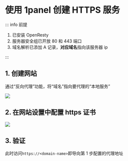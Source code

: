 # 使用 1panel 创建 HTTPS 服务

::: info 前提

1. 已安装 OpenResty
2. 服务器安全组已开放 80 和 443 端口
3. 域名解析已添加 A 记录，**对应域名**指向该服务器 ip

:::

## 1. 创建网站

通过“反向代理”功能，将“域名”指向要代理的“本地服务”

![](https://img.wangj.top/image.7egsfq7b7o.webp)

## 2. 在网站设置中配置 https 证书

![](https://img.wangj.top/image.86tnxgs7mr.webp)

## 3. 验证

此时访问`https://<domain-name>`即导向第 1 步配置的代理地址
